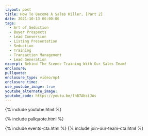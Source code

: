 ```yaml
---
layout: post
title: How To Become A Sales Killer, [Part 2]
date: 2021-10-13 06:00:00
tags:
  - Art of Seduction
  - Buyer Prospects
  - Lead Conversion
  - Listing Presentation
  - Seduction
  - Training
  - Transaction Management
  - Lead Generation
excerpt: Behind The Scenes Training With Our Sales Team!
enclosure:
pullquote:
enclosure_type: video/mp4
enclosure_time:
use_youtube_image: true
youtube_alternate_image:
youtube_code: https://youtu.be/lhB7AbsiJAs
---
```

{% include youtube.html %}

{% include pullquote.html %}

{% include events-cta.html %} {% include join-our-team-cta.html %}

